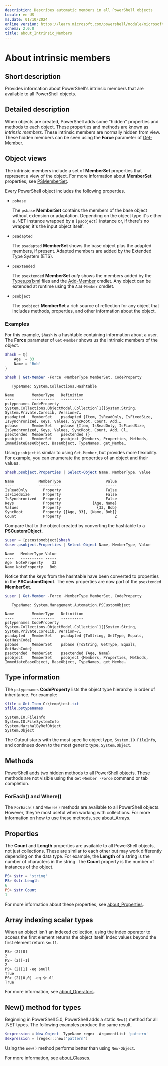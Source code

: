 ```yaml
---
description: Describes automatic members in all PowerShell objects
Locale: en-US
ms.date: 01/10/2024
online version: https://learn.microsoft.com/powershell/module/microsoft.powershell.core/about/about_Inrinsic_Members?view=powershell-5.1&WT.mc_id=ps-gethelp
schema: 2.0.0
title: about_Intrinsic_Members
---
```


# About intrinsic members

## Short description

Provides information about PowerShell's intrinsic members that are available to
all PowerShell objects.

## Detailed description

When objects are created, PowerShell adds some "hidden" properties and methods
to each object. These properties and methods are known as _intrinsic members_.
These intrinsic members are normally hidden from view. These hidden members can
be seen using the **Force** parameter of [Get-Member][07].

## Object views

The intrinsic members include a set of **MemberSet** properties that represent
a view of the object. For more information about **MemberSet** properties, see
[PSMemberSet][08].

Every PowerShell object includes the following properties.

- `psbase`

  The `psbase` **MemberSet** contains the members of the base object without
  extension or adaptation. Depending on the object type it's either a .NET
  instance wrapped by a `[psobject]` instance or, if there's no wrapper, it's
  the input object itself.

- `psadapted`

  The `psadapted` **MemberSet** shows the base object plus the adapted members,
  if present. Adapted members are added by the Extended Type System (ETS).

- `psextended`

  The `psextended` **MemberSet** _only_ shows the members added by the
  [Types.ps1xml][05] files and the [Add-Member][06] cmdlet. Any object can be
  extended at runtime using the `Add-Member` cmdlet.

- `psobject`

  The `psobject` **MemberSet** a rich source of reflection for any object that
  includes methods, properties, and other information about the object.

### Examples

For this example, `$hash` is a hashtable containing information about a user.
The **Force** parameter of `Get-Member` shows us the intrinsic members of the
object.

```powershell
$hash = @{
    Age  = 33
    Name = 'Bob'
}

$hash | Get-Member -Force -MemberType MemberSet, CodeProperty
```

```Output
   TypeName: System.Collections.Hashtable

Name        MemberType   Definition
----        ----------   ----------
pstypenames CodeProperty System.Collections.ObjectModel.Collection`1[[System.String, System.Private.CoreLib, Version=7…
psadapted   MemberSet    psadapted {Item, IsReadOnly, IsFixedSize, IsSynchronized, Keys, Values, SyncRoot, Count, Add,…
psbase      MemberSet    psbase {Item, IsReadOnly, IsFixedSize, IsSynchronized, Keys, Values, SyncRoot, Count, Add, Cl…
psextended  MemberSet    psextended {}
psobject    MemberSet    psobject {Members, Properties, Methods, ImmediateBaseObject, BaseObject, TypeNames, get_Membe…
```

Using `psobject` is similar to using `Get-Member`, but provides more
flexibility. For example, you can enumerate the properties of an object and
their values.

```powershell
$hash.psobject.Properties | Select-Object Name, MemberType, Value
```

```Output
Name           MemberType                    Value
----           ----------                    -----
IsReadOnly       Property                    False
IsFixedSize      Property                    False
IsSynchronized   Property                    False
Keys             Property              {Age, Name}
Values           Property                {33, Bob}
SyncRoot         Property {[Age, 33], [Name, Bob]}
Count            Property                        2
```

Compare that to the object created by converting the hashtable to a
**PSCustomObject**.

```powershell
$user = [pscustomobject]$hash
$user.psobject.Properties | Select-Object Name, MemberType, Value
```

```Output
Name   MemberType Value
----   ---------- -----
Age  NoteProperty    33
Name NoteProperty   Bob
```

Notice that the keys from the hashtable have been converted to properties in
the **PSCustomObject**. The new properties are now part of the `psextended`
**MemberSet**.

```powershell
$user | Get-Member -Force -MemberType MemberSet, CodeProperty
```

```Output
   TypeName: System.Management.Automation.PSCustomObject

Name        MemberType   Definition
----        ----------   ----------
pstypenames CodeProperty System.Collections.ObjectModel.Collection`1[[System.String, System.Private.CoreLib, Version=7…
psadapted   MemberSet    psadapted {ToString, GetType, Equals, GetHashCode}
psbase      MemberSet    psbase {ToString, GetType, Equals, GetHashCode}
psextended  MemberSet    psextended {Age, Name}
psobject    MemberSet    psobject {Members, Properties, Methods, ImmediateBaseObject, BaseObject, TypeNames, get_Membe…
```

## Type information

The `pstypenames` **CodeProperty** lists the object type hierarchy in order of
inheritance. For example:

```powershell
$file = Get-Item C:\temp\test.txt
$file.pstypenames
```

```Output
System.IO.FileInfo
System.IO.FileSystemInfo
System.MarshalByRefObject
System.Object
```

The Output starts with the most specific object type, `System.IO.FileInfo`, and
continues down to the most generic type, `System.Object`.

## Methods

PowerShell adds two hidden methods to all PowerShell objects. These methods are
not visible using the `Get-Member -Force` command or tab completion.

### ForEach() and Where()

The `ForEach()` and `Where()` methods are available to all PowerShell objects.
However, they're most useful when working with collections. For more
information on how to use these methods, see [about_Arrays][01].

## Properties

The **Count** and **Length** properties are available to all PowerShell
objects, not just collections. These are similar to each other but may work
differently depending on the data type. For example, the **Length** of a string
is the number of characters in the string. The **Count** property is the number
of instances of the object.

```powershell
PS> $str = 'string'
PS> $str.Length
6
PS> $str.Count
1
```

For more information about these properties, see [about_Properties][04].

## Array indexing scalar types

When an object isn't an indexed collection, using the index operator to access
the first element returns the object itself. Index values beyond the first
element return `$null`.

```
PS> (2)[0]
2
PS> (2)[-1]
2
PS> (2)[1] -eq $null
True
PS> (2)[0,0] -eq $null
True
```

For more information, see [about_Operators][03].

## New() method for types

Beginning in PowerShell 5.0, PowerShell adds a static `New()` method for all
.NET types. The following examples produce the same result.

```powershell
$expression = New-Object -TypeName regex -ArgumentList 'pattern'
$expression = [regex]::new('pattern')
```

Using the `new()` method performs better than using `New-Object`.

For more information, see [about_Classes][02].

<!-- link references -->
[01]: about_Arrays.md
[02]: about_Classes.md
[03]: about_Operators.md#index-operator--
[04]: about_Properties.md
[05]: about_Types.ps1xml.md
[06]: xref:Microsoft.PowerShell.Utility.Add-Member
[07]: xref:Microsoft.PowerShell.Utility.Get-Member
[08]: xref:System.Management.Automation.PSMemberSet

